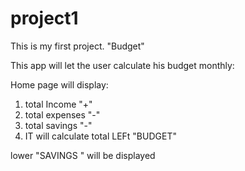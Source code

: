 # project1
This is my first project. "Budget"

This app will let the user calculate his budget monthly:

Home page will display:
1. total Income "+"
2. total expenses "-"
3. total savings "-"
4. IT will calculate total LEFt "BUDGET"


lower "SAVINGS " will be displayed 

